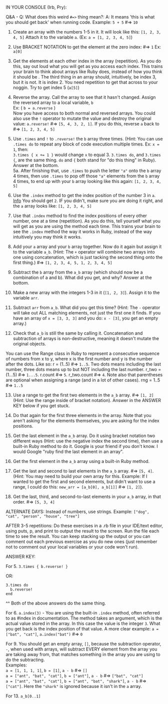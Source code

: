 IN YOUR CONSOLE (Irb, Pry):

Q&A - Q: What does this weird `#=>` thing mean?: A: It means 'this is what you should get back' when running code.
Example: `5 + 5` #=> `10`  

1. Create an array with the numbers 1-5 in it. It will look like this: `[1, 2, 3, 4, 5]`
   Attach it to the variable `a`. (Ex: `a = [1, 2, 3, 4, 5]`)

2. Use BRACKET NOTATION to get the element at the zero index: #=> `1` Ex: `a[0]`

3. Get the elements at each other index in the array (repetition). As you do this, say out loud what you will get as you 
   access each index. This trains your brain to think about arrays like Ruby does, instead of how you think it should be .
   The third thing in an array should, intuitively, be index 3, but it is not. It is index 2. You need repetition to get 
   that across to your noggin. Try to get index 5 (`a[5]`)

4. Reverse the array. Call the array to see that it hasn't changed. Assign the reversed array to a
   local variable, `b` <br>
   Ex: ( `b = a.reverse` ) <br> 
   Now you have access to both normal and reversed arrays.
   You could also use the `!` operator to mutate the value and destroy the original 
   value: `a.reverse!` #=> `[5, 4, 3, 2, 1]`. If you do this, reverse `a` back to #=> `[1, 2, 3, 4, 5]`

5. Use `.times` and `!` to `.reverse!` the `b` array three times. (Hint: You can use `.times do` to 
   repeat any block of code execution multiple times. Ex: `x = 1`, then: <br>
   `3.times { x += 1 }` would change `x` to equal 3. `3.times do`, and `3.times {`, are 
    the same thing. `do` and `{` both stand for "do this thing" in Ruby). Answer at the bottom. <br>
  5a. After finishing that, use `.times` to push the letter `"a"` onto the `b` array 4 times, then use `.times` to pop off 
      those `"a"` elements from the `b` array 4 times, to end up with your `b` array looking like this again: `[1, 2, 3, 4, 5]`
    
6. Use the `.index` method to get the index position of the number 3 in `a`. [Info](http://apidock.com/ruby/Array/index) 
   You should get `2`. IF you didn't, make sure you are doing it right, and the `a` array looks like: `[1, 2, 3, 4, 5]`

7. Use that `.index` method to find the index positions of every other number, one at a time (repetition). As you do 
   this, tell yourself what you will get as you are using the method each time. This trains your brain to see the `.index` 
   method the way it works in Ruby, instead of the way intuitively you may think it works.

8. Add your `a` array and your `b` array together. Now do it again but assign it to the variable `a_b`.
   (Hint: The `+` operator will combine two arrays into one using concatenation, which is just tacking the 
   second thing onto the first thing.) #=> `[1, 2, 3, 4, 5, 1, 2, 3, 4, 5]`

9. Subtract the `b` array from the `a_b` array (which should now be a combination of a and b). What did you
   get, and why? Answer at the bottom.

10. Make a new array with the integers 1-3 in it (`[1, 2, 3]`). Assign it to the variable `arr`.

11. Subtract `arr` from `a_b`. What did you get this time? (Hint: The `-` operator will take out ALL matching 
    elements, not just the first one it finds. If you have an array of `x = [3, 3, 3]` and you do: `x - [3]`, 
    you get an empty array.)

12. Check that `a_b` is still the same by calling it. Concatenation and subtraction of arrays is
    non-destructive, meaning it doesn't mutate the original objects.
    
  You can use the Range class in Ruby to represent a consecutive sequence of numbers from x to y, where
  x is the first number and y is the number after the dots. Like so: r = (1..5) #=> `1..5`. Two dots
  means including the last number, three dots means up to but NOT including the last number. 
  r_two = (1...5) #=> `1...5`. r.count #=> `5`. r_two.count #=> `4`. Note also that parentheses are optional 
  when assigning a range (and in a lot of other cases). rng = 1..5 #=> `1..5`

13. Use a range to get the first two elements in the `a_b` array. #=> `[1, 2]` (Hint: Use the range inside
    of bracket notation). Answer in the ANSWER KEY below if you get stuck.

14. Do that again for the first three elements in the array. Note that you aren't asking for the elements 
    themselves, you are asking for the index positions.

15. Get the last element in the `a_b` array. Do it using bracket notation two different ways (Hint: use 
    the negative index the second time), then use a built-in Ruby method to do it. Google is your friend 
    if you don't know. I would Google "ruby find the last element in an array".

16. Get the first element in the `a_b` array using a built-in Ruby method.

17. Get the last and second to last elements in the `a_b` array. #=> `[5, 4]`. (Hint: You may need to build 
    your own array for this. Example: If I wanted to get the first and second elements, but didn't want to 
    use a range, I could do this: `new_arr = [a_b[0], a_b[1]]` #=> `[1, 2]`).

18. Get the last, third, and second-to-last elements in your `a_b` array, in that order. #=> `[5, 3, 4]`

ALTERNATE DAYS: Instead of numbers, use strings. Example: `["dog", "cat", "person", "house", "tree"]`

AFTER 3-5 repetitions: Do these exercises in a .rb file in your IDE/text editor, using puts, p, and
print to output the result to the screen. Run the file each time to see the result. You can keep stacking 
up the output or you can comment out each previous exercise as you do new ones (just remember not to 
comment out your local variables or your code won't run).


ANSWER KEY:

For 5. `3.times { b.reverse! }` 

OR:
```
3.times do
  b.reverse!
end
```
^^ Both of the above answers do the same thing.
 
For 6. `a.index(3)` - You are using the built-in `.index` method, often referred to as #index in documentation. The method 
takes an argument, which is the actual value stored in the array. In this case the value is the integer `3`. What you get 
back is the index position of that value. A more clear example: `a = ["bat", "cat"]`, `a.index("bat")` #=> `0`

For 9. You should get an empty array, `[]`, because the subtraction operator, `-`, when used with arrays, 
       will subtract EVERY element from the array you are taking away from, that matches something in the 
       array you are using to do the subtracting. <br> 
Examples: <br> 
`a = [1, 1, 1, 1]`, `b = [1]`, `a - b` #=> `[]` <br>
`a = ["ant", "bat", "cat"]`, `b = ["ant"]`, `a - b` #=> `["bat", "cat"]` <br>
`a = ["ant", "bat", "cat"]`, `b = ["ant", "bat", "shark"]`, `a - b` #=> `["cat"]`. Here the `"shark"` is ignored 
because it isn't in the `a` array.


For 13. `a_b[0..1]`

